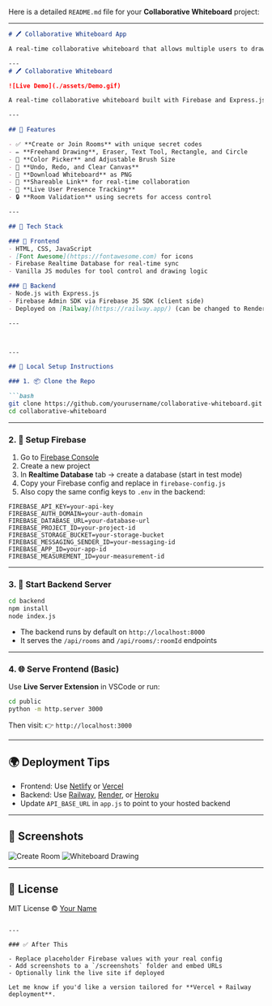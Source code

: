 Here is a detailed `README.md` file for your **Collaborative Whiteboard** project:

---

```markdown
# 🖊️ Collaborative Whiteboard App

A real-time collaborative whiteboard that allows multiple users to draw, write, and interact on a shared canvas over the internet. It supports live updates via Firebase Realtime Database and room-based access to ensure secure sessions.

---
# 🖊️ Collaborative Whiteboard

![Live Demo](./assets/Demo.gif)

A real-time collaborative whiteboard built with Firebase and Express.js.

---

## 🚀 Features

- ✅ **Create or Join Rooms** with unique secret codes
- ✏️ **Freehand Drawing**, Eraser, Text Tool, Rectangle, and Circle
- 🎨 **Color Picker** and Adjustable Brush Size
- 🧻 **Undo, Redo, and Clear Canvas**
- 💾 **Download Whiteboard** as PNG
- 🔗 **Shareable Link** for real-time collaboration
- 👥 **Live User Presence Tracking**
- 🔒 **Room Validation** using secrets for access control

---

## 🧰 Tech Stack

### 🔹 Frontend
- HTML, CSS, JavaScript
- [Font Awesome](https://fontawesome.com) for icons
- Firebase Realtime Database for real-time sync
- Vanilla JS modules for tool control and drawing logic

### 🔹 Backend
- Node.js with Express.js
- Firebase Admin SDK via Firebase JS SDK (client side)
- Deployed on [Railway](https://railway.app/) (can be changed to Render, Heroku, etc.)

---



---

## 🔧 Local Setup Instructions

### 1. 📦 Clone the Repo

```bash
git clone https://github.com/yourusername/collaborative-whiteboard.git
cd collaborative-whiteboard
````

---

### 2. 🧪 Setup Firebase

1. Go to [Firebase Console](https://console.firebase.google.com/)
2. Create a new project
3. In **Realtime Database** tab → create a database (start in test mode)
4. Copy your Firebase config and replace in `firebase-config.js`
5. Also copy the same config keys to `.env` in the backend:

```env
FIREBASE_API_KEY=your-api-key
FIREBASE_AUTH_DOMAIN=your-auth-domain
FIREBASE_DATABASE_URL=your-database-url
FIREBASE_PROJECT_ID=your-project-id
FIREBASE_STORAGE_BUCKET=your-storage-bucket
FIREBASE_MESSAGING_SENDER_ID=your-messaging-id
FIREBASE_APP_ID=your-app-id
FIREBASE_MEASUREMENT_ID=your-measurement-id
```

---

### 3. 🚀 Start Backend Server

```bash
cd backend
npm install
node index.js
```

* The backend runs by default on `http://localhost:8000`
* It serves the `/api/rooms` and `/api/rooms/:roomId` endpoints

---

### 4. 🌐 Serve Frontend (Basic)

Use **Live Server Extension** in VSCode or run:

```bash
cd public
python -m http.server 3000
```

Then visit:
👉 `http://localhost:3000`

---

## 🌍 Deployment Tips

* Frontend: Use [Netlify](https://netlify.com/) or [Vercel](https://vercel.com/)
* Backend: Use [Railway](https://railway.app/), [Render](https://render.com/), or [Heroku](https://heroku.com/)
* Update `API_BASE_URL` in `app.js` to point to your hosted backend

---

## 📸 Screenshots

![Create Room](https://your-screenshot-url/create.png)
![Whiteboard Drawing](https://your-screenshot-url/draw.png)

---

## 📃 License

MIT License © [Your Name](https://github.com/yourusername)

```

---

### ✅ After This

- Replace placeholder Firebase values with your real config
- Add screenshots to a `/screenshots` folder and embed URLs
- Optionally link the live site if deployed

Let me know if you'd like a version tailored for **Vercel + Railway deployment**.
```
